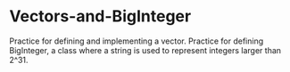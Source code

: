 # Vectors-and-BigInteger
Practice for defining and implementing a vector. Practice for defining BigInteger, a class where a string is used to represent integers larger than 2^31.
